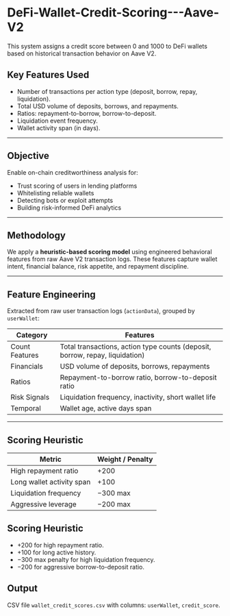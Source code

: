 # DeFi-Wallet-Credit-Scoring---Aave-V2
This system assigns a credit score between 0 and 1000 to DeFi wallets based on historical transaction behavior on Aave V2.

## Key Features Used

- Number of transactions per action type (deposit, borrow, repay, liquidation).
- Total USD volume of deposits, borrows, and repayments.
- Ratios: repayment-to-borrow, borrow-to-deposit.
- Liquidation event frequency.
- Wallet activity span (in days).

---

##  Objective

Enable on-chain creditworthiness analysis for:
- Trust scoring of users in lending platforms
- Whitelisting reliable wallets
- Detecting bots or exploit attempts
- Building risk-informed DeFi analytics

---

##  Methodology

We apply a **heuristic-based scoring model** using engineered behavioral features from raw Aave V2 transaction logs. These features capture wallet intent, financial balance, risk appetite, and repayment discipline.

---

##  Feature Engineering

Extracted from raw user transaction logs (`actionData`), grouped by `userWallet`:

| Category        | Features                                                                 |
|-----------------|--------------------------------------------------------------------------|
| Count Features  | Total transactions, action type counts (deposit, borrow, repay, liquidation) |
| Financials      | USD volume of deposits, borrows, repayments                              |
| Ratios          | Repayment-to-borrow ratio, borrow-to-deposit ratio                      |
| Risk Signals    | Liquidation frequency, inactivity, short wallet life                     |
| Temporal        | Wallet age, active days span                                             |

---

## Scoring Heuristic

| Metric                     | Weight / Penalty |
|----------------------------|------------------|
|  High repayment ratio     | +200             |
| Long wallet activity span | +100             |
|  Liquidation frequency    | −300 max         |
| Aggressive leverage      | −200 max         |


## Scoring Heuristic

- +200 for high repayment ratio.
- +100 for long active history.
- −300 max penalty for high liquidation frequency.
- −200 for aggressive borrow-to-deposit ratio.

## Output

CSV file `wallet_credit_scores.csv` with columns: `userWallet`, `credit_score`.
